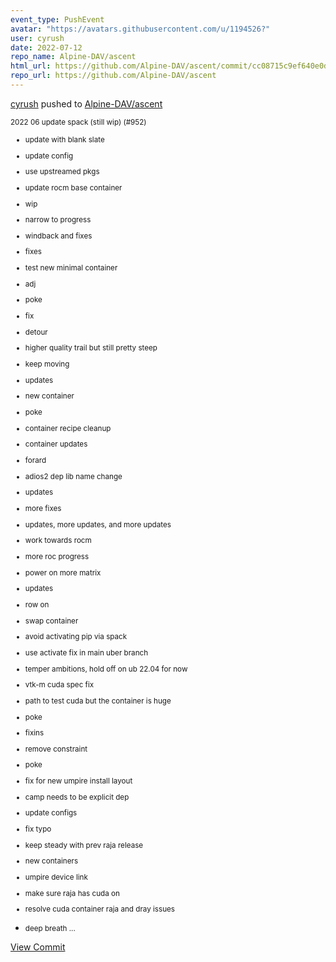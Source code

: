 ```yaml
---
event_type: PushEvent
avatar: "https://avatars.githubusercontent.com/u/1194526?"
user: cyrush
date: 2022-07-12
repo_name: Alpine-DAV/ascent
html_url: https://github.com/Alpine-DAV/ascent/commit/cc08715c9ef640e0d69ee9d2a1151e56b301af9d
repo_url: https://github.com/Alpine-DAV/ascent
---
```


<a href='https://github.com/cyrush' target='_blank'>cyrush</a> pushed to <a href='https://github.com/Alpine-DAV/ascent' target='_blank'>Alpine-DAV/ascent</a>

<small>2022 06 update spack (still wip) (#952)

* update with blank slate

* update config

* use upstreamed pkgs

* update rocm base container

* wip

* narrow to progress

* windback and fixes

* fixes

* test new minimal container

* adj

* poke

* fix

* detour

* higher quality trail but still pretty steep

* keep moving

* updates

* new container

* poke

* container recipe cleanup

* container updates

* forard

* adios2 dep lib name change

* updates

* more fixes

* updates, more updates, and more updates

* work towards rocm

* more roc progress

* power on more matrix

* updates

* row on

* swap container

* avoid activating pip via spack

* use activate fix in main uber branch

* temper ambitions, hold off on ub 22.04 for now

* vtk-m cuda spec fix

* path to test cuda but the container is huge

* poke

* fixins

* remove constraint

* poke

* fix for new umpire install layout

* camp needs to be explicit dep

* update configs

* fix typo

* keep steady with prev raja release

* new containers

* umpire device link

* make sure raja has cuda on

* resolve cuda container raja and dray issues

* deep breath ...</small>

<a href='https://github.com/Alpine-DAV/ascent/commit/cc08715c9ef640e0d69ee9d2a1151e56b301af9d' target='_blank'>View Commit</a>